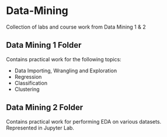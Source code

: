 # Data-Mining
Collection of labs and course work from Data Mining 1 & 2

## Data Mining 1 Folder
Contains practical work for the following topics:
- Data Importing, Wrangling and Exploration
- Regression
- Classification
- Clustering

## Data Mining 2 Folder
Contains practical work for performing EDA on various datasets. Represented in Jupyter Lab.



